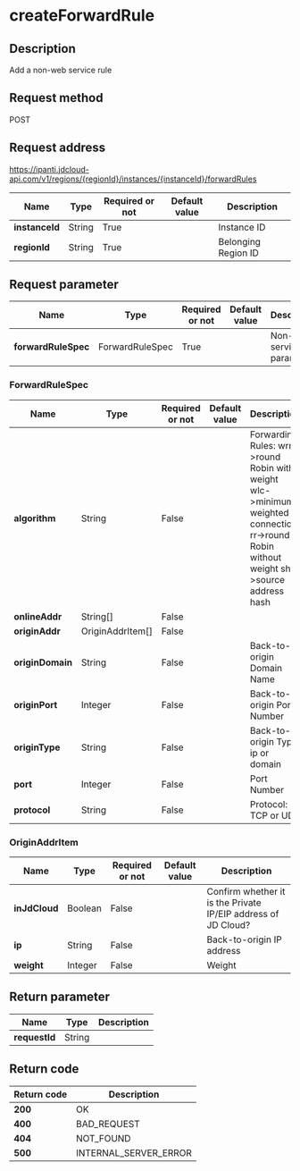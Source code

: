 # createForwardRule


## Description
Add a non-web service rule

## Request method
POST

## Request address
https://ipanti.jdcloud-api.com/v1/regions/{regionId}/instances/{instanceId}/forwardRules

|Name|Type|Required or not|Default value|Description|
|---|---|---|---|---|
|**instanceId**|String|True||Instance ID|
|**regionId**|String|True||Belonging Region ID|

## Request parameter
|Name|Type|Required or not|Default value|Description|
|---|---|---|---|---|
|**forwardRuleSpec**|ForwardRuleSpec|True||Non-web service rule parameter|

### ForwardRuleSpec
|Name|Type|Required or not|Default value|Description|
|---|---|---|---|---|
|**algorithm**|String|False||Forwarding Rules: wrr->round Robin with weight  wlc->minimum weighted connection  rr->round Robin without weight  sh->source address hash|
|**onlineAddr**|String[]|False|||
|**originAddr**|OriginAddrItem[]|False|||
|**originDomain**|String|False||Back-to-origin Domain Name|
|**originPort**|Integer|False||Back-to-origin Port Number|
|**originType**|String|False||Back-to-origin Type, ip or domain|
|**port**|Integer|False||Port Number|
|**protocol**|String|False||Protocol: TCP or UDP|
### OriginAddrItem
|Name|Type|Required or not|Default value|Description|
|---|---|---|---|---|
|**inJdCloud**|Boolean|False||Confirm whether it is the Private IP/EIP address of JD Cloud?|
|**ip**|String|False||Back-to-origin IP address|
|**weight**|Integer|False||Weight|

## Return parameter
|Name|Type|Description|
|---|---|---|
|**requestId**|String||



## Return code
|Return code|Description|
|---|---|
|**200**|OK|
|**400**|BAD_REQUEST|
|**404**|NOT_FOUND|
|**500**|INTERNAL_SERVER_ERROR|
